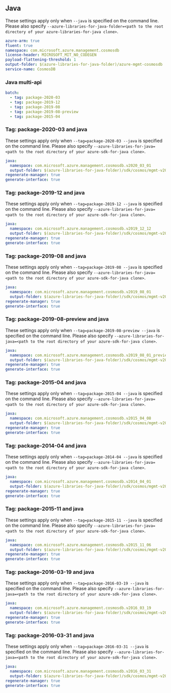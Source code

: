 ## Java

These settings apply only when `--java` is specified on the command line.
Please also specify `--azure-libraries-for-java-folder=<path to the root directory of your azure-libraries-for-java clone>`.

``` yaml $(java)
azure-arm: true
fluent: true
namespace: com.microsoft.azure.management.cosmosdb
license-header: MICROSOFT_MIT_NO_CODEGEN
payload-flattening-threshold: 1
output-folder: $(azure-libraries-for-java-folder)/azure-mgmt-cosmosdb
service-name: CosmosDB
```

### Java multi-api

``` yaml $(java) && $(multiapi)
batch:
  - tag: package-2020-03
  - tag: package-2019-12
  - tag: package-2019-08
  - tag: package-2019-08-preview
  - tag: package-2015-04
```

### Tag: package-2020-03 and java

These settings apply only when `--tag=package-2020-03 --java` is specified on the command line.
Please also specify `--azure-libraries-for-java=<path to the root directory of your azure-sdk-for-java clone>`.

``` yaml $(tag) == 'package-2020-03' && $(java) && $(multiapi)
java:
  namespace: com.microsoft.azure.management.cosmosdb.v2020_03_01
  output-folder: $(azure-libraries-for-java-folder)/sdk/cosmos/mgmt-v2020_03_01
regenerate-manager: true
generate-interface: true
```

### Tag: package-2019-12 and java

These settings apply only when `--tag=package-2019-12 --java` is specified on the command line.
Please also specify `--azure-libraries-for-java=<path to the root directory of your azure-sdk-for-java clone>`.

``` yaml $(tag) == 'package-2019-12' && $(java) && $(multiapi)
java:
  namespace: com.microsoft.azure.management.cosmosdb.v2019_12_12
  output-folder: $(azure-libraries-for-java-folder)/sdk/cosmos/mgmt-v2019_12_12
regenerate-manager: true
generate-interface: true
```

### Tag: package-2019-08 and java

These settings apply only when `--tag=package-2019-08 --java` is specified on the command line.
Please also specify `--azure-libraries-for-java=<path to the root directory of your azure-sdk-for-java clone>`.

``` yaml $(tag) == 'package-2019-08' && $(java) && $(multiapi)
java:
  namespace: com.microsoft.azure.management.cosmosdb.v2019_08_01
  output-folder: $(azure-libraries-for-java-folder)/sdk/cosmos/mgmt-v2019_08_01
regenerate-manager: true
generate-interface: true
```

### Tag: package-2019-08-preview and java

These settings apply only when `--tag=package-2019-08-preview --java` is specified on the command line.
Please also specify `--azure-libraries-for-java=<path to the root directory of your azure-sdk-for-java clone>`.

``` yaml $(tag) == 'package-2019-08-preview' && $(java) && $(multiapi)
java:
  namespace: com.microsoft.azure.management.cosmosdb.v2019_08_01_preview
  output-folder: $(azure-libraries-for-java-folder)/sdk/cosmos/mgmt-v2019_08_01_preview
regenerate-manager: true
generate-interface: true
```

### Tag: package-2015-04 and java

These settings apply only when `--tag=package-2015-04 --java` is specified on the command line.
Please also specify `--azure-libraries-for-java=<path to the root directory of your azure-sdk-for-java clone>`.

``` yaml $(tag) == 'package-2015-04' && $(java) && $(multiapi)
java:
  namespace: com.microsoft.azure.management.cosmosdb.v2015_04_08
  output-folder: $(azure-libraries-for-java-folder)/sdk/cosmos/mgmt-v2015_04_08
regenerate-manager: true
generate-interface: true
```

### Tag: package-2014-04 and java

These settings apply only when `--tag=package-2014-04 --java` is specified on the command line.
Please also specify `--azure-libraries-for-java=<path to the root directory of your azure-sdk-for-java clone>`.

``` yaml $(tag) == 'package-2014-04' && $(java) && $(multiapi)
java:
  namespace: com.microsoft.azure.management.cosmosdb.v2014_04_01
  output-folder: $(azure-libraries-for-java-folder)/sdk/cosmos/mgmt-v2014_04_01
regenerate-manager: true
generate-interface: true
```

### Tag: package-2015-11 and java

These settings apply only when `--tag=package-2015-11 --java` is specified on the command line.
Please also specify `--azure-libraries-for-java=<path to the root directory of your azure-sdk-for-java clone>`.

``` yaml $(tag) == 'package-2015-11' && $(java) && $(multiapi)
java:
  namespace: com.microsoft.azure.management.cosmosdb.v2015_11_06
  output-folder: $(azure-libraries-for-java-folder)/sdk/cosmos/mgmt-v2015_11_06
regenerate-manager: true
generate-interface: true
```

### Tag: package-2016-03-19 and java

These settings apply only when `--tag=package-2016-03-19 --java` is specified on the command line.
Please also specify `--azure-libraries-for-java=<path to the root directory of your azure-sdk-for-java clone>`.

``` yaml $(tag) == 'package-2016-03-19' && $(java) && $(multiapi)
java:
  namespace: com.microsoft.azure.management.cosmosdb.v2016_03_19
  output-folder: $(azure-libraries-for-java-folder)/sdk/cosmos/mgmt-v2016_03_19
regenerate-manager: true
generate-interface: true
```

### Tag: package-2016-03-31 and java

These settings apply only when `--tag=package-2016-03-31 --java` is specified on the command line.
Please also specify `--azure-libraries-for-java=<path to the root directory of your azure-sdk-for-java clone>`.

``` yaml $(tag) == 'package-2016-03-31' && $(java) && $(multiapi)
java:
  namespace: com.microsoft.azure.management.cosmosdb.v2016_03_31
  output-folder: $(azure-libraries-for-java-folder)/sdk/cosmos/mgmt-v2016_03_31
regenerate-manager: true
generate-interface: true
```
